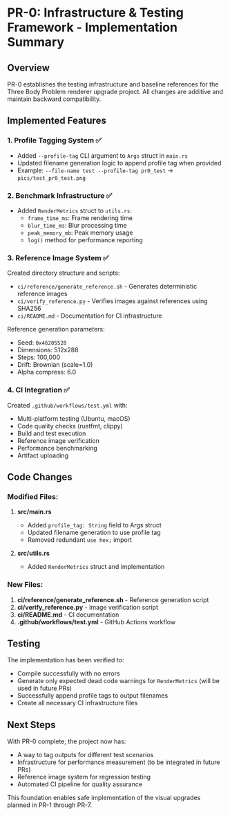 # PR-0: Infrastructure & Testing Framework - Implementation Summary

## Overview
PR-0 establishes the testing infrastructure and baseline references for the Three Body Problem renderer upgrade project. All changes are additive and maintain backward compatibility.

## Implemented Features

### 1. Profile Tagging System ✅
- Added `--profile-tag` CLI argument to `Args` struct in `main.rs`
- Updated filename generation logic to append profile tag when provided
- Example: `--file-name test --profile-tag pr0_test` → `pics/test_pr0_test.png`

### 2. Benchmark Infrastructure ✅
- Added `RenderMetrics` struct to `utils.rs`:
  - `frame_time_ms`: Frame rendering time
  - `blur_time_ms`: Blur processing time
  - `peak_memory_mb`: Peak memory usage
  - `log()` method for performance reporting

### 3. Reference Image System ✅
Created directory structure and scripts:
- `ci/reference/generate_reference.sh` - Generates deterministic reference images
- `ci/verify_reference.py` - Verifies images against references using SHA256
- `ci/README.md` - Documentation for CI infrastructure

Reference generation parameters:
- Seed: `0x46205528`
- Dimensions: 512x288
- Steps: 100,000
- Drift: Brownian (scale=1.0)
- Alpha compress: 6.0

### 4. CI Integration ✅
Created `.github/workflows/test.yml` with:
- Multi-platform testing (Ubuntu, macOS)
- Code quality checks (rustfmt, clippy)
- Build and test execution
- Reference image verification
- Performance benchmarking
- Artifact uploading

## Code Changes

### Modified Files:
1. **src/main.rs**
   - Added `profile_tag: String` field to Args struct
   - Updated filename generation to use profile tag
   - Removed redundant `use hex;` import

2. **src/utils.rs**
   - Added `RenderMetrics` struct and implementation

### New Files:
1. **ci/reference/generate_reference.sh** - Reference generation script
2. **ci/verify_reference.py** - Image verification script
3. **ci/README.md** - CI documentation
4. **.github/workflows/test.yml** - GitHub Actions workflow

## Testing

The implementation has been verified to:
- Compile successfully with no errors
- Generate only expected dead code warnings for `RenderMetrics` (will be used in future PRs)
- Successfully append profile tags to output filenames
- Create all necessary CI infrastructure files

## Next Steps

With PR-0 complete, the project now has:
- A way to tag outputs for different test scenarios
- Infrastructure for performance measurement (to be integrated in future PRs)
- Reference image system for regression testing
- Automated CI pipeline for quality assurance

This foundation enables safe implementation of the visual upgrades planned in PR-1 through PR-7. 